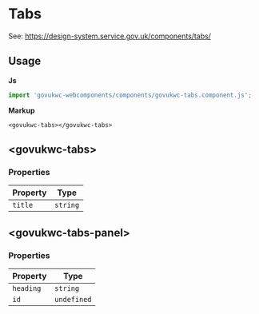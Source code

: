 # Tabs

See: https://design-system.service.gov.uk/components/tabs/

## Usage

**Js**

```javascript
import 'govukwc-webcomponents/components/govukwc-tabs.component.js';
```

**Markup**

```markup
<govukwc-tabs></govukwc-tabs>
```

## &lt;govukwc-tabs&gt;

### Properties

| Property  |  Type     |
|-----------|-----------|
| `title` | `string` |

## &lt;govukwc-tabs-panel&gt;

### Properties

| Property  |  Type     |
|-----------|-----------|
| `heading` | `string` |
| `id` | `undefined` |

